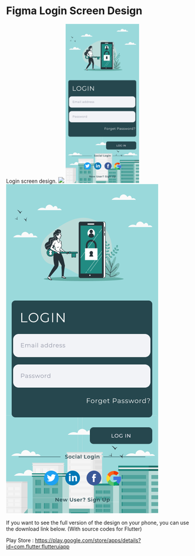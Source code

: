 # Figma Login Screen Design

Login screen design.
<img src="screenshots/ss1.jpg" width=200> <img src="Login - 2.png" width=200>
![alt text](https://github.com/yunusemrecetinkaya/Figma-Login-Design/blob/master/Login%20-%202.png?raw=true)

If you want to see the full version of the design on your phone, you can use the download link below. (With source codes for Flutter)

Play Store : https://play.google.com/store/apps/details?id=com.flutter.flutteruiapp
